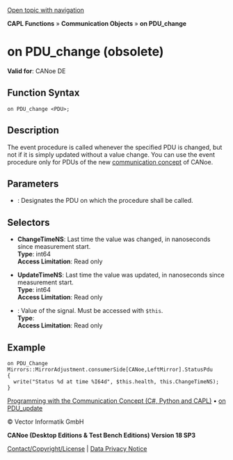 [Open topic with navigation](../../../../../CANoeDEFamily.htm#Topics/CAPLFunctions/CommunicationObjects/EventProcedures/CAPLfunctionOnPDUChange.md)

**CAPL Functions** » **Communication Objects** » **on PDU_change**

# on PDU_change (obsolete)

**Valid for**: CANoe DE

## Function Syntax

```
on PDU_change <PDU>;
```

## Description

The event procedure is called whenever the specified PDU is changed, but not if it is simply updated without a value change. You can use the event procedure only for PDUs of the new [communication concept](../../../CANoeCANalyzer/CommunicationConcept/CC.md) of CANoe.

## Parameters

- **<PDU>**: Designates the PDU on which the procedure shall be called.

## Selectors

- **ChangeTimeNS**: Last time the value was changed, in nanoseconds since measurement start.  
  **Type**: int64  
  **Access Limitation**: Read only

- **UpdateTimeNS**: Last time the value was updated, in nanoseconds since measurement start.  
  **Type**: int64  
  **Access Limitation**: Read only

- **<SignalName>**: Value of the signal. Must be accessed with `$this`.  
  **Type**: <data type of the signal>  
  **Access Limitation**: Read only

## Example

```plaintext
on PDU_Change Mirrors::MirrorAdjustment.consumerSide[CANoe,LeftMirror].StatusPdu
{
  write("Status %d at time %I64d", $this.health, this.ChangeTimeNS);
}
```

[Programming with the Communication Concept (C#, Python and CAPL)](../../../CANoeCANalyzer/CommunicationConcept/Programming/CCP.md) • [on PDU_update](CAPLfunctionOnPDUUpdate.md)

© Vector Informatik GmbH

**CANoe (Desktop Editions & Test Bench Editions) Version 18 SP3**

[Contact/Copyright/License](../../../Shared/ContactCopyrightLicense.md) | [Data Privacy Notice](https://www.vector.com/int/en/company/get-info/privacy-policy/)